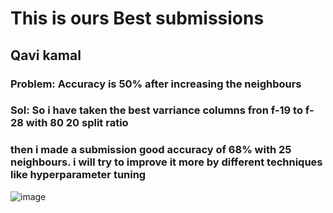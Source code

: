 # This is ours Best submissions 

## Qavi kamal
### Problem: Accuracy is 50% after increasing the neighbours 
### Sol: So i have taken the best varriance columns fron f-19 to f-28 with 80 20 split ratio 
### then i made a submission good accuracy of 68% with 25 neighbours. i will try to improve it more by different techniques like hyperparameter tuning
![image](https://user-images.githubusercontent.com/99618952/169413289-039ea845-a664-46e0-89d6-8d75adfa4aee.png)
